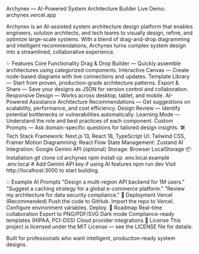 Archynex — AI-Powered System Architecture Builder
Live Demo: archynex.vercel.app

Archynex is an AI-assisted system architecture design platform that enables engineers, solution architects, and tech teams to visually design, refine, and optimize large-scale systems. With a blend of drag-and-drop diagramming and intelligent recommendations, Archynex turns complex system design into a streamlined, collaborative experience.

✨ Features
Core Functionality
Drag & Drop Builder — Quickly assemble architectures using categorized components. Interactive Canvas — Create node-based diagrams with live connections and updates. Template Library — Start from proven, production-grade architecture patterns. Export & Share — Save your designs as JSON for version control and collaboration. Responsive Design — Works across desktop, tablet, and mobile.
AI-Powered Assistance
Architecture Recommendations — Get suggestions on scalability, performance, and cost efficiency. Design Review — Identify potential bottlenecks or vulnerabilities automatically. Learning Mode — Understand the role and best practices of each component. Custom Prompts — Ask domain-specific questions for tailored design insights.
🛠 Tech Stack
Framework: Next.js 13, React 18, TypeScript UI: Tailwind CSS, Framer Motion Diagramming: React Flow State Management: Zustand AI Integration: Google Gemini API (optional) Storage: Browser LocalStorage
📦 Installation
git clone <repository-url>
cd archynex
npm install
cp .env.local.example .env.local  # Add Gemini API key if using AI features
npm run dev
Visit http://localhost:3000 to start building.

💡 Example AI Prompts
"Design a multi-region API backend for 1M users." "Suggest a caching strategy for a global e-commerce platform." "Review my architecture for data security compliance."
🚀 Deployment
Vercel (Recommended)
Push the code to GitHub. Import the repo to Vercel. Configure environment variables. Deploy.
📍 Roadmap
Real-time collaboration Export to PNG/PDF/SVG Dark mode Compliance-ready templates (HIPAA, PCI-DSS) Cloud provider integrations
📄 License
This project is licensed under the MIT License — see the LICENSE file for details.

Built for professionals who want intelligent, production-ready system designs.
